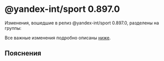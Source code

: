 # @yandex-int/sport 0.897.0

<!-- ЧЕЛОВЕЧЕСКОЕ ВСТУПЛЕНИЕ -->

Изменения, вошедшие в релиз @yandex-int/sport 0.897.0, разделены на группы:

Все важные изменения подробно описаны [ниже](#Пояснения).

## Пояснения


